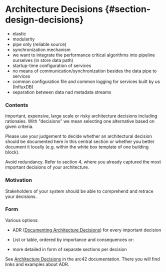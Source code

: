 # Architecture Decisions {#section-design-decisions}

- elastic
- modularity
- pipe only (reliable source)
- synchronization mechanism
- we want to integrate the performance critical algorithms into pipeline ourselves (in store data path)
- startup-time configuration of services
- no means of communication/synchronization besides the data pipe to services
- common configuration file and common logging for services built by us (InfluxDB)
- separation between data nad metadata streams

### **Contents**

Important, expensive, large scale or risky architecture decisions
including rationales. With \"decisions\" we mean selecting one
alternative based on given criteria.

Please use your judgement to decide whether an architectural decision
should be documented here in this central section or whether you better
document it locally (e.g. within the white box template of one building
block).

Avoid redundancy. Refer to section 4, where you already captured the
most important decisions of your architecture.

### **Motivation**

Stakeholders of your system should be able to comprehend and retrace
your decisions.

### **Form**

Various options:

-   ADR ([Documenting Architecture
    Decisions](https://cognitect.com/blog/2011/11/15/documenting-architecture-decisions))
    for every important decision

-   List or table, ordered by importance and consequences or:

-   more detailed in form of separate sections per decision

See [Architecture Decisions](https://docs.arc42.org/section-9/) in the
arc42 documentation. There you will find links and examples about ADR.
